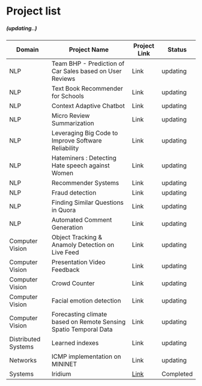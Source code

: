 
# Project list
#####  (updating..)

Domain | Project Name  | Project Link | Status |
------------- | -------------  | ------------- | --------
 NLP | Team BHP - Prediction of Car Sales based on User Reviews | Link | updating
 NLP | Text Book Recommender for Schools  | Link | updating
 NLP | Context Adaptive Chatbot   | Link | updating
 NLP | Micro Review Summarization  | Link | updating
 NLP | Leveraging Big Code to Improve Software Reliability  | Link | updating
 NLP | Hateminers : Detecting Hate speech against Women  | Link | updating
 NLP | Recommender Systems  | Link | updating
 NLP | Fraud detection  | Link | updating
 NLP | Finding Similar Questions in Quora  | Link | updating
 NLP | Automated Comment Generation  | Link | updating
 Computer Vision | Object Tracking & Anamoly Detection on Live Feed  | Link | updating
 Computer Vision | Presentation Video Feedback  | Link | updating
 Computer Vision | Crowd Counter	 | Link | updating
 Computer Vision | Facial emotion detection  | Link | updating
 Computer Vision | Forecasting climate based on Remote Sensing Spatio Temporal Data  | Link | updating
 Distributed Systems | Learned indexes  | Link | updating
 Networks | ICMP implementation on MININET | Link | updating
 Systems | Iridium | [Link](https://github.com/thefr33radical/projects/blob/master/systems/IRIDIUM/README.MD) | Completed





